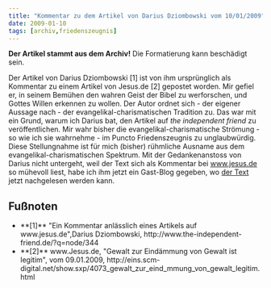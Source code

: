 ```yaml
---
title: "Kommentar zu dem Artikel von Darius Dziombowski vom 10/01/2009"
date: 2009-01-10
tags: [archiv,friedenszeugnis]
---
```

**Der Artikel stammt aus dem Archiv!** Die Formatierung kann beschädigt sein.

Der Artikel von Darius Dziombowski [1] ist von ihm ursprünglich als Kommentar zu einem Artikel von Jesus.de [2] gepostet worden. Mir gefiel er, in seinem Bemühen den wahren Geist der Bibel zu werforschen, und Gottes Willen erkennen zu wollen. Der Autor ordnet sich - der eigener Aussage nach - der evangelikal-charismatischen Tradition zu. Das war mit ein Grund, warum ich Darius bat, den Artikel auf <i>the independent friend</i> zu veröffentlichen. Mir wahr bisher die evangelikal-charismatische Strömung - so wie ich sie wahrnehme - im Puncto Friedenszeugnis zu unglaubwürdig. Diese Stellungnahme ist für mich (bisher) rühmliche Ausname aus dem evangelikal-charismatischen Spektrum. Mit der Gedankenanstoss von Darius nicht untergeht, weil der Text sich als Kommentar bei www.jesus.de so mühevoll liest, habe ich ihm jetzt ein Gast-Blog gegeben, wo <a href="http://www.the-independent-friend.de/?q=node/344">der Text</a> jetzt nachgelesen werden kann.

## Fußnoten ##
<ul>
<li> **[1]** "Ein Kommentar anlässlich eines Artikels auf www.jesus.de",Darius Dziombowski, http://www.the-independent-friend.de/?q=node/344 </li>
<li> **[2]** www.Jesus.de, "Gewalt zur Eindämmung von Gewalt ist legitim", vom 09.01.2009, http://eins.scm-digital.net/show.sxp/4073_gewalt_zur_eind_mmung_von_gewalt_legitim.html </li>
</ul>
